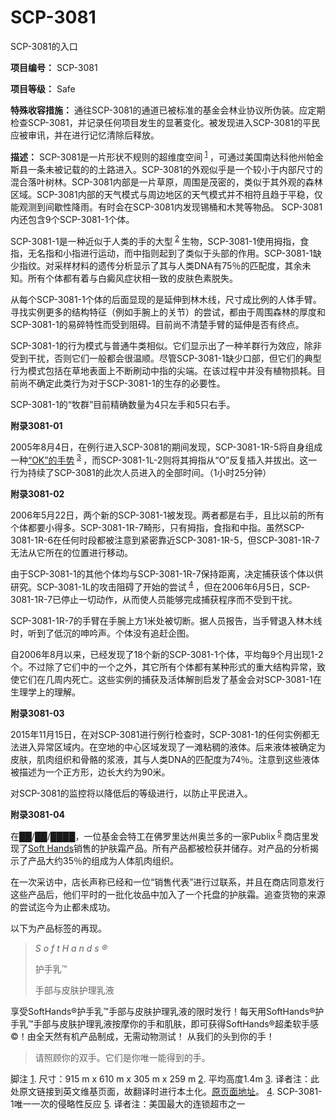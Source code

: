 # SCP-3081
                        




SCP-3081的入口



**项目编号：** SCP-3081

**项目等级：** Safe

**特殊收容措施：** 通往SCP-3081的通道已被标准的基金会林业协议所伪装。应定期检查SCP-3081，并记录任何项目发生的显著变化。被发现进入SCP-3081的平民应被审讯，并在进行记忆清除后释放。

**描述：** SCP-3081是一片形状不规则的超维度空间<sup class='footnoteref'>
 <a shape='rect' class='footnoteref' id='footnoteref-1' href='javascript:;' onclick='WIKIDOT.page.utils.scrollToReference(&apos;footnote-1&apos;)'>1</a>
</sup>，可通过美国南达科他州帕金斯县一条未被记载的的土路进入。SCP-3081的外观似乎是一个较小于内部尺寸的混合落叶树林。SCP-3081内部是一片草原，周围是茂密的，类似于其外观的森林区域。SCP-3081内部的天气模式与周边地区的天气模式并不相符且趋于平稳，仅能观测到间歇性降雨。有时会在SCP-3081内发现锡桶和木凳等物品。 SCP-3081内还包含9个SCP-3081-1个体。

SCP-3081-1是一种近似于人类的手的大型<sup class='footnoteref'>
 <a shape='rect' class='footnoteref' id='footnoteref-2' href='javascript:;' onclick='WIKIDOT.page.utils.scrollToReference(&apos;footnote-2&apos;)'>2</a>
</sup>生物，SCP-3081-1使用拇指，食指，无名指和小指进行运动，而中指则起到了类似于头部的作用。SCP-3081-1缺少指纹。对采样材料的遗传分析显示了其与人类DNA有75％的匹配度，其余未知。所有个体都有着与白癜风症状相一致的皮肤色素脱失。

从每个SCP-3081-1个体的后面显现的是延伸到林木线，尺寸成比例的人体手臂。寻找实例更多的结构特征（例如手腕上的关节）的尝试，都由于周围森林的厚度和SCP-3081-1的易碎特性而受到阻碍。目前尚不清楚手臂的延伸是否有终点。

SCP-3081-1的行为模式与普通牛类相似。它们显示出了一种羊群行为效应，除非受到干扰，否则它们一般都会很温顺。尽管SCP-3081-1缺少口部，但它们的典型行为模式包括在草地表面上不断刷动中指的尖端。在该过程中并没有植物损耗。目前尚不确定此类行为对于SCP-3081-1的生存的必要性。

SCP-3081-1的“牧群”目前精确数量为4只左手和5只右手。

**附录3081-01** 

2005年8月4日，在例行进入SCP-3081的期间发现，SCP-3081-1R-5将自身组成一种[“OK”的手势](https://baike.baidu.com/item/OK/13345159#viewPageContent)<sup class='footnoteref'>
 <a shape='rect' class='footnoteref' id='footnoteref-3' href='javascript:;' onclick='WIKIDOT.page.utils.scrollToReference(&apos;footnote-3&apos;)'>3</a>
</sup>，而SCP-3081-1L-2则将其拇指从“O”反复插入并拔出。这一行为持续了SCP-3081的此次人员进入的全部时间。（1小时25分钟）

**附录3081-02** 

2006年5月22日，两个新的SCP-3081-1被发现。两者都是右手，且比以前的所有个体都要小得多。SCP-3081-1R-7畸形，只有拇指，食指和中指。虽然SCP-3081-1R-6在任何时段都被注意到紧密靠近SCP-3081-1R-5，但SCP-3081-1R-7无法从它所在的位置进行移动。

由于SCP-3081-1的其他个体均与SCP-3081-1R-7保持距离，决定捕获该个体以供研究。SCP-3081-1L的攻击阻碍了开始的尝试<sup class='footnoteref'>
 <a shape='rect' class='footnoteref' id='footnoteref-4' href='javascript:;' onclick='WIKIDOT.page.utils.scrollToReference(&apos;footnote-4&apos;)'>4</a>
</sup>，但在2006年6月5日，SCP-3081-1R-7已停止一切动作，从而使人员能够完成捕获程序而不受到干扰。

SCP-3081-1R-7的手臂在手腕上方1米处被切断。据人员报告，当手臂退入林木线时，听到了低沉的呻吟声。个体没有追赶企图。

自2006年8月以来，已经发现了18个新的SCP-3081-1个体，平均每9个月出现1-2个。不过除了它们中的一个之外，其它所有个体都有某种形式的重大结构异常，致使它们在几周内死亡。这些实例的捕获及活体解剖启发了基金会对SCP-3081-1在生理学上的理解。

**附录3081-03** 

2015年11月15日，在对SCP-3081进行例行检查时，SCP-3081-1的任何实例都无法进入异常区域内。在空地的中心区域发现了一滩粘稠的液体。后来液体被确定为皮肤，肌肉组织和骨骼的浆液，其与人类DNA的匹配度为74％。注意到这些液体被描述为一个正方形，边长大约为90米。

对SCP-3081的监控将以降低后的等级进行，以防止平民进入。

**附录3081-04** 

在██/██/████，一位基金会特工在佛罗里达州奥兰多的一家Publix<sup class='footnoteref'>
 <a shape='rect' class='footnoteref' id='footnoteref-5' href='javascript:;' onclick='WIKIDOT.page.utils.scrollToReference(&apos;footnote-5&apos;)'>5</a>
</sup>商店里发现了[Soft Hands](/scp-2494)销售的护肤霜产品。所有产品都被检获并储存。对产品的分析揭示了产品大约35％的组成为人体肌肉组织。

在一次采访中，店长声称已经和一位“销售代表”进行过联系，并且在商店同意发行这些产品后，他们平时的一批化妆品中加入了一个托盘的护肤霜。追查货物的来源的尝试迄今为止都未成功。

以下为产品标签的再现。


> 
> *S o f t H a n d s ®* 
> 
> 护手乳™
> 
> 手部与皮肤护理乳液
> 
> 
> 
享受SoftHands®护手乳™手部与皮肤护理乳液的限时发行！每天用SoftHands®护手乳™手部与皮肤护理乳液按摩你的手和肌肤，即可获得SoftHands®超柔软手感©！由全天然有机产品制成，无需动物测试！ 从我们的头到你的手！
> 请照顾你的双手。它们是你唯一能得到的手。
> 



脚注
<a shape='rect' href='javascript:;' onclick='WIKIDOT.page.utils.scrollToReference(&apos;footnoteref-1&apos;)'>1</a>. 尺寸：915 m x 610 m x 305 m x 259 m
<a shape='rect' href='javascript:;' onclick='WIKIDOT.page.utils.scrollToReference(&apos;footnoteref-2&apos;)'>2</a>. 平均高度1.4m
<a shape='rect' href='javascript:;' onclick='WIKIDOT.page.utils.scrollToReference(&apos;footnoteref-3&apos;)'>3</a>. 译者注：此处原文链接到英文维基页面，故翻译时进行本土化。[原页面地址](https://en.wikipedia.org/wiki/OK_(gesture))。
<a shape='rect' href='javascript:;' onclick='WIKIDOT.page.utils.scrollToReference(&apos;footnoteref-4&apos;)'>4</a>. SCP-3081-1唯一一次的侵略性反应
<a shape='rect' href='javascript:;' onclick='WIKIDOT.page.utils.scrollToReference(&apos;footnoteref-5&apos;)'>5</a>. 译者注：美国最大的连锁超市之一


                    